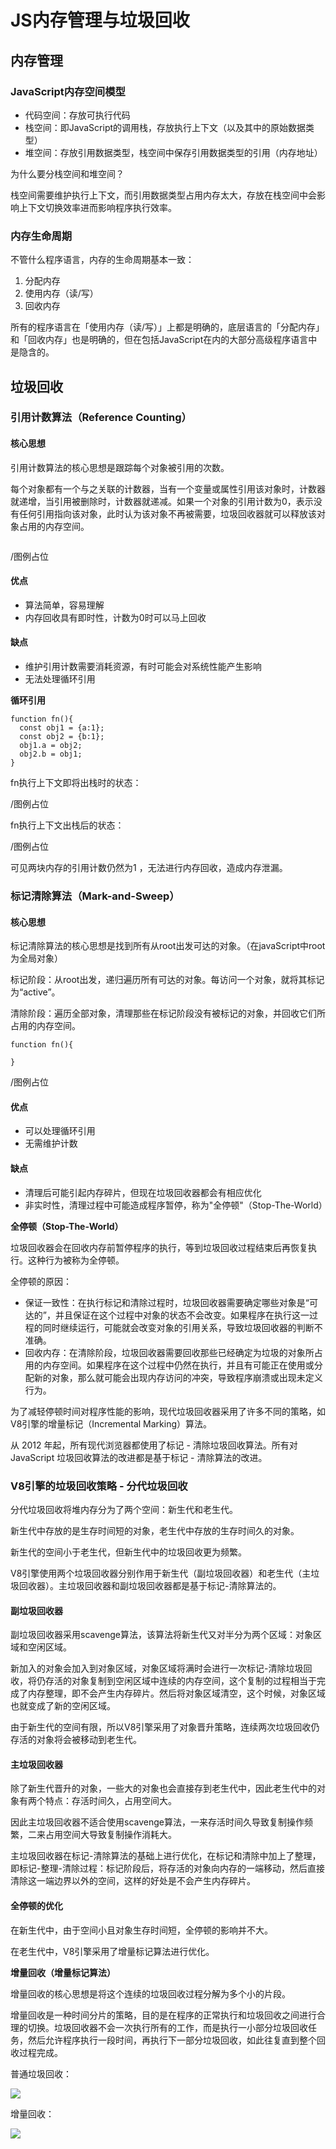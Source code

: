 # JS内存管理与垃圾回收

## 内存管理

### JavaScript内存空间模型

* 代码空间：存放可执行代码
* 栈空间：即JavaScript的调用栈，存放执行上下文（以及其中的原始数据类型）
* 堆空间：存放引用数据类型，栈空间中保存引用数据类型的引用（内存地址）

为什么要分栈空间和堆空间？

栈空间需要维护执行上下文，而引用数据类型占用内存太大，存放在栈空间中会影响上下文切换效率进而影响程序执行效率。

### 内存生命周期

不管什么程序语言，内存的生命周期基本一致：

1. 分配内存
2. 使用内存（读/写）
3. 回收内存

所有的程序语言在「使用内存（读/写）」上都是明确的，底层语言的「分配内存」和「回收内存」也是明确的，但在包括JavaScript在内的大部分高级程序语言中是隐含的。

## 垃圾回收

### 引用计数算法（Reference Counting）

#### 核心思想

引用计数算法的核心思想是跟踪每个对象被引用的次数。

每个对象都有一个与之关联的计数器，当有一个变量或属性引用该对象时，计数器就递增，当引用被删除时，计数器就递减。如果一个对象的引用计数为0，表示没有任何引用指向该对象，此时认为该对象不再被需要，垃圾回收器就可以释放该对象占用的内存空间。

```
```

/图例占位

#### 优点

* 算法简单，容易理解
* 内存回收具有即时性，计数为0时可以马上回收

#### 缺点

* 维护引用计数需要消耗资源，有时可能会对系统性能产生影响
* 无法处理循环引用

**循环引用**

```
function fn(){
  const obj1 = {a:1};
  const obj2 = {b:1};
  obj1.a = obj2;
  obj2.b = obj1;
}
```

fn执行上下文即将出栈时的状态：

/图例占位

fn执行上下文出栈后的状态：

/图例占位

可见两块内存的引用计数仍然为1 ，无法进行内存回收，造成内存泄漏。

### 标记清除算法（Mark-and-Sweep）

#### 核心思想

标记清除算法的核心思想是找到所有从root出发可达的对象。（在javaScript中root为全局对象）

标记阶段：从root出发，递归遍历所有可达的对象。每访问一个对象，就将其标记为“active”。

清除阶段：遍历全部对象，清理那些在标记阶段没有被标记的对象，并回收它们所占用的内存空间。

```
function fn(){
  
}
```

/图例占位

#### 优点

* 可以处理循环引用
* 无需维护计数

#### 缺点

* 清理后可能引起内存碎片，但现在垃圾回收器都会有相应优化
* 非实时性，清理过程中可能造成程序暂停，称为"全停顿"（Stop-The-World）

**全停顿（Stop-The-World）**

垃圾回收器会在回收内存前暂停程序的执行，等到垃圾回收过程结束后再恢复执行。这种行为被称为全停顿。

全停顿的原因：

* 保证一致性：在执行标记和清除过程时，垃圾回收器需要确定哪些对象是“可达的”，并且保证在这个过程中对象的状态不会改变。如果程序在执行这一过程的同时继续运行，可能就会改变对象的引用关系，导致垃圾回收器的判断不准确。
* 回收内存：在清除阶段，垃圾回收器需要回收那些已经确定为垃圾的对象所占用的内存空间。如果程序在这个过程中仍然在执行，并且有可能正在使用或分配新的对象，那么就可能会出现内存访问的冲突，导致程序崩溃或出现未定义行为。

为了减轻停顿时间对程序性能的影响，现代垃圾回收器采用了许多不同的策略，如V8引擎的增量标记（Incremental Marking）算法。

从 2012 年起，所有现代浏览器都使用了标记 - 清除垃圾回收算法。所有对 JavaScript 垃圾回收算法的改进都是基于标记 - 清除算法的改进。

### V8引擎的垃圾回收策略 - 分代垃圾回收

分代垃圾回收将堆内存分为了两个空间：新生代和老生代。

新生代中存放的是生存时间短的对象，老生代中存放的生存时间久的对象。

新生代的空间小于老生代，但新生代中的垃圾回收更为频繁。

V8引擎使用两个垃圾回收器分别作用于新生代（副垃圾回收器）和老生代（主垃圾回收器）。主垃圾回收器和副垃圾回收器都是基于标记-清除算法的。

#### 副垃圾回收器

副垃圾回收器采用scavenge算法，该算法将新生代又对半分为两个区域：对象区域和空闲区域。

新加入的对象会加入到对象区域，对象区域将满时会进行一次标记-清除垃圾回收，将仍存活的对象复制到空闲区域中连续的内存空间，这个复制的过程相当于完成了内存整理，即不会产生内存碎片。然后将对象区域清空，这个时候，对象区域也就变成了新的空闲区域。

由于新生代的空间有限，所以V8引擎采用了对象晋升策略，连续两次垃圾回收仍存活的对象将会被移动到老生代。

#### 主垃圾回收器

除了新生代晋升的对象，一些大的对象也会直接存到老生代中，因此老生代中的对象有两个特点：存活时间久，占用空间大。

因此主垃圾回收器不适合使用scavenge算法，一来存活时间久导致复制操作频繁，二来占用空间大导致复制操作消耗大。

主垃圾回收器在标记-清除算法的基础上进行优化，在标记和清除中加上了整理，即标记-整理-清除过程：标记阶段后，将存活的对象向内存的一端移动，然后直接清除这一端边界以外的空间，这样的好处是不会产生内存碎片。

#### 全停顿的优化

在新生代中，由于空间小且对象生存时间短，全停顿的影响并不大。

在老生代中，V8引擎采用了增量标记算法进行优化。

**增量回收（增量标记算法）**

增量回收的核心思想是将这个连续的垃圾回收过程分解为多个小的片段。

增量回收是一种时间分片的策略，目的是在程序的正常执行和垃圾回收之间进行合理的切换。垃圾回收器不会一次执行所有的工作，而是执行一小部分垃圾回收任务，然后允许程序执行一段时间，再执行下一部分垃圾回收，如此往复直到整个回收过程完成。

普通垃圾回收：

![](https://alidocs.dingtalk.com/core/api/resources/img/5eecdaf48460cde521fd75ccbf3e03f1de82323aaacfe4ef58e70b814913bc360a414d3de9277d871abf3af1cbd752498a99ecfba85816cca04d8015c967cde75006a51a37ee308f7bb9070c461b4276c98bc4bef9ddc93bfc653b69905bac42?tmpCode=bedb558f-24d9-4142-8210-0bb19630c56d)

增量回收：

![](https://alidocs.dingtalk.com/core/api/resources/img/5eecdaf48460cde521fd75ccbf3e03f1de82323aaacfe4ef58e70b814913bc360a414d3de9277d871abf3af1cbd75249366f1b75bd3d165363d85b7138b7d7be14c3b88614df3763726263974cc625c38d4ba462109ee6c1fc653b69905bac42?tmpCode=bedb558f-24d9-4142-8210-0bb19630c56d)
